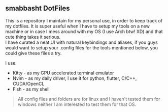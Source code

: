 ## smabbasht DotFiles
This is a repository I maintain for my personal use, in order to keep track of my dotfiles. It is super useful when I have to setup my tools on a new machine or in case I mess around with my OS (I use Arch btw! XD) and that cute thing takes it serious. <br>
I have curated a neat UI with natural keybindings and aliases, if you guys would want to setup your .config files for the tools mentioned below, you could give these files a try.  

I use:
- Kitty - as my GPU accelerated terminal emulator
- Nvim - as my daily driver, I use it for python, flutter, C/C++, CUDA/OpenCL
- Fish - as my shell

> All config files and folders are for linux and I haven't tested them for windows neither I am interested to test them for that OS.

